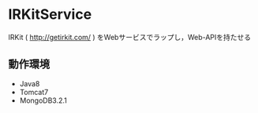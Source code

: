 # IRKitService
IRKit ( http://getirkit.com/ ) をWebサービスでラップし，Web-APIを持たせる

## 動作環境
- Java8
- Tomcat7
- MongoDB3.2.1
